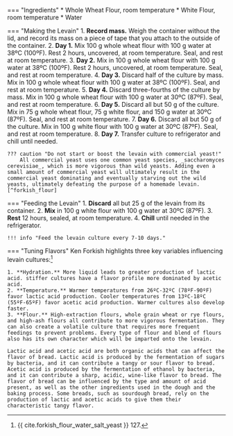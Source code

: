=== "Ingredients"
    * Whole Wheat Flour, room temperature
    * White Flour, room temperature
    * Water

=== "Making the Levain"
    1. **Record mass.** Weigh the container without the lid, and record its mass on a piece of tape that you attach to the outside of the container.
    2. **Day 1.** Mix 100 g whole wheat flour with 100 g water at 38ºC (100ºF). Rest 2 hours, uncovered, at room temperature. Seal, and rest at room temperature.
    3. **Day 2.** Mix in 100 g whole wheat flour with 100 g water at 38ºC (100ºF). Rest 2 hours, uncovered, at room temperature. Seal, and rest at room temperature.
    4. **Day 3.** Discard half of the culture by mass. Mix in 100 g whole wheat flour with 100 g water at 38ºC (100ºF). Seal, and rest at room temperature.
    5. **Day 4.** Discard three-fourths of the culture by mass. Mix in 100 g whole wheat flour with 100 g water at 30ºC (87ºF). Seal, and rest at room temperature.
    6. **Day 5.** Discard all but 50 g of the culture. Mix in 75 g whole wheat flour, 75 g white flour, and 150 g water at 30ºC (87ºF). Seal, and rest at room temperature.
    7. **Day 6.** Discard all but 50 g of the culture. Mix in 100 g white flour with 100 g water at 30ºC (87ºF). Seal, and rest at room temperature.
    8. **Day 7.** Transfer culture to refrigerator and chill until needed.

    ??? caution "Do not start or boost the levain with commercial yeast!"
        All commercial yeast uses one common yeast species, _saccharomyces cerevisiae_, which is more vigorous than wild yeasts. Adding even a small amount of commercial yeast will ultimately result in the commercial yeast dominating and eventually starving out the wild yeasts, ultimately defeating the purpose of a homemade levain.[^forkish_flour]

=== "Feeding the Levain"
    1. **Discard** all but 25 g of the levain from its container.
    2. **Mix** in 100 g white flour with 100 g water at 30ºC (87ºF).
    3. **Rest** 12 hours, sealed, at room temperature.
    4. **Chill** until needed in the refrigerator.

    !!! info "Feed the levain culture every 7-10 days."

=== "Tuning Flavors"
    Ken Forkish highlights three key variables influencing levain cultures:[^forkish_flour]

    1. **Hydration.** More liquid leads to greater production of lactic acid. stiffer cultures have a flavor profile more dominated by acetic acid.
    2. **Temperature.** Warmer temperatures from 26ºC-32ºC (78ºF-90ºF) favor lactic acid production. Cooler temperatures from 13ºC-18ºC (55ºF-65ºF) favor acetic acid production. Warmer cultures also develop faster.
    3. **Flour.** High-extraction flours, whole grain wheat or rye flours, and high-ash flours all contribute to more vigorous fermentation. They can also create a volatile culture that requires more frequent feedings to prevent problems. Every type of flour and blend of flours also has its own character which will be imparted onto the levain.

    Lactic acid and acetic acid are both organic acids that can affect the flavor of bread. Lactic acid is produced by the fermentation of sugars by bacteria, and it can contribute a tangy or sour flavor to bread. Acetic acid is produced by the fermentation of ethanol by bacteria, and it can contribute a sharp, acidic, wine-like flavor to bread. The flavor of bread can be influenced by the type and amount of acid present, as well as the other ingredients used in the dough and the baking process. Some breads, such as sourdough bread, rely on the production of lactic and acetic acids to give them their characteristic tangy flavor.

[^forkish_elements]:
    {{ cite.forkish_elements_of_pizza }} 127-9.
[^forkish_flour]:
    {{ cite.forkish_flour_water_salt_yeast }} 127.
